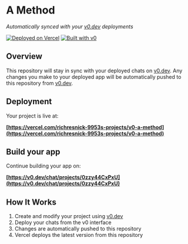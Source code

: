 # A Method

*Automatically synced with your [v0.dev](https://v0.dev) deployments*

[![Deployed on Vercel](https://img.shields.io/badge/Deployed%20on-Vercel-black?style=for-the-badge&logo=vercel)](https://vercel.com/richresnick-9953s-projects/v0-a-method)
[![Built with v0](https://img.shields.io/badge/Built%20with-v0.dev-black?style=for-the-badge)](https://v0.dev/chat/projects/0zzy44CxPxU)

## Overview

This repository will stay in sync with your deployed chats on [v0.dev](https://v0.dev).
Any changes you make to your deployed app will be automatically pushed to this repository from [v0.dev](https://v0.dev).

## Deployment

Your project is live at:

**[https://vercel.com/richresnick-9953s-projects/v0-a-method](https://vercel.com/richresnick-9953s-projects/v0-a-method)**

## Build your app

Continue building your app on:

**[https://v0.dev/chat/projects/0zzy44CxPxU](https://v0.dev/chat/projects/0zzy44CxPxU)**

## How It Works

1. Create and modify your project using [v0.dev](https://v0.dev)
2. Deploy your chats from the v0 interface
3. Changes are automatically pushed to this repository
4. Vercel deploys the latest version from this repository
